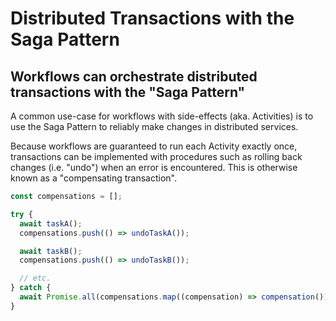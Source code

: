 # Distributed Transactions with the Saga Pattern

## Workflows can orchestrate distributed transactions with the "Saga Pattern"

A common use-case for workflows with side-effects (aka. Activities) is to use the Saga Pattern to reliably make changes in distributed services.

Because workflows are guaranteed to run each Activity exactly once, transactions can be implemented with procedures such as rolling back changes (i.e. "undo") when an error is encountered. This is otherwise known as a "compensating transaction".

```ts
const compensations = [];

try {
  await taskA();
  compensations.push(() => undoTaskA());

  await taskB();
  compensations.push(() => undoTaskB());

  // etc.
} catch {
  await Promise.all(compensations.map((compensation) => compensation()));
}
```
